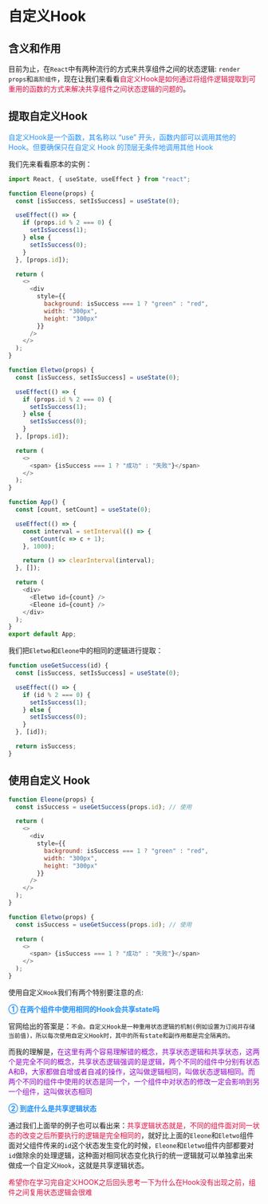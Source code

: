 # 自定义Hook

## 含义和作用
目前为止，在`React`中有两种流行的方式来共享组件之间的状态逻辑: `render props`和`高阶组件`，现在让我们来看看<font color=#DD1144>自定义Hook是如何通过将组件逻辑提取到可重用的函数的方式来解决共享组件之间状态逻辑的问题的</font>。


## 提取自定义Hook
<font color=#1E90FF>自定义Hook是一个函数，其名称以 “use” 开头，函数内部可以调用其他的Hook。但要确保只在自定义 Hook 的顶层无条件地调用其他 Hook</font>

我们先来看看原本的实例：
```javascript
import React, { useState, useEffect } from "react";

function Eleone(props) {
  const [isSuccess, setIsSuccess] = useState(0);

  useEffect(() => {
    if (props.id % 2 === 0) {
      setIsSuccess(1);
    } else {
      setIsSuccess(0);
    }
  }, [props.id]);

  return (
    <>
      <div
        style={{
          background: isSuccess === 1 ? "green" : "red",
          width: "300px",
          height: "300px"
        }}
      />
    </>
  );
}

function Eletwo(props) {
  const [isSuccess, setIsSuccess] = useState(0);

  useEffect(() => {
    if (props.id % 2 === 0) {
      setIsSuccess(1);
    } else {
      setIsSuccess(0);
    }
  }, [props.id]);

  return (
    <>
      <span> {isSuccess === 1 ? "成功" : "失败"}</span>
    </>
  );
}

function App() {
  const [count, setCount] = useState(0);

  useEffect(() => {
    const interval = setInterval(() => {
      setCount(c => c + 1);
    }, 1000);

    return () => clearInterval(interval);
  }, []);

  return (
    <div>
      <Eletwo id={count} />
      <Eleone id={count} />
    </div>
  );
}
export default App;
```
我们把`Eletwo`和`Eleone`中的相同的逻辑进行提取：
```javascript
function useGetSuccess(id) {
  const [isSuccess, setIsSuccess] = useState(0);

  useEffect(() => {
    if (id % 2 === 0) {
      setIsSuccess(1);
    } else {
      setIsSuccess(0);
    }
  }, [id]);

  return isSuccess;
}
```

## 使用自定义 Hook
```javascript
function Eleone(props) {
  const isSuccess = useGetSuccess(props.id); // 使用

  return (
    <>
      <div
        style={{
          background: isSuccess === 1 ? "green" : "red",
          width: "300px",
          height: "300px"
        }}
      />
    </>
  );
}

function Eletwo(props) {
  const isSuccess = useGetSuccess(props.id); // 使用

  return (
    <>
      <span> {isSuccess === 1 ? "成功" : "失败"}</span>
    </>
  );
}
```


使用自定义`Hook`我们有两个特别要注意的点:

<font color=#1E90FF>**① 在两个组件中使用相同的Hook会共享state吗**</font>

官网给出的答案是：`不会。自定义Hook是一种重用状态逻辑的机制(例如设置为订阅并存储当前值)，所以每次使用自定义Hook时，其中的所有state和副作用都是完全隔离的。`

而我的理解是，<font color=#9400D3>在这里有两个容易理解错的概念，共享状态逻辑和共享状态，这两个是完全不同的概念，共享状态逻辑强调的是逻辑，两个不同的组件中分别有状态A和B，大家都做自增或者自减的操作，这叫做逻辑相同，叫做状态逻辑相同。而两个不同的组件中使用的状态是同一个，一个组件中对状态的修改一定会影响到另一个组件，这叫做状态相同</font>

<font color=#1E90FF>**② 到底什么是共享逻辑状态**</font>

通过我们上面举的例子也可以看出来：<font color=#DD1144>共享逻辑状态就是，不同的组件面对同一状态的改变之后所要执行的逻辑是完全相同的</font>，就好比上面的`Eleone`和`Eletwo`组件面对父组件传来的`id`这个状态发生变化的时候，`Eleone`和`Eletwo`组件内部都要对`id`做除余的处理逻辑，这种面对相同状态变化执行的统一逻辑就可以单独拿出来做成一个自定义`Hook`，这就是共享逻辑状态。

<font color=#DD1144>希望你在学习完自定义HOOK之后回头思考一下为什么在Hook没有出现之前，组件之间复用状态逻辑会很难</font>